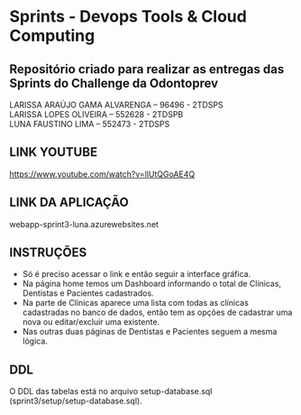 # Sprints - Devops Tools & Cloud Computing

## Repositório criado para realizar as entregas das Sprints do Challenge da Odontoprev

LARISSA ARAÚJO GAMA ALVARENGA – 96496 - 2TDSPS <br>
LARISSA LOPES OLIVEIRA – 552628 - 2TDSPB <br>
LUNA FAUSTINO LIMA – 552473 - 2TDSPS

## LINK YOUTUBE

https://www.youtube.com/watch?v=llUtQGoAE4Q

## LINK DA APLICAÇÃO

webapp-sprint3-luna.azurewebsites.net

## INSTRUÇÕES

- Só é preciso acessar o link e então seguir a interface gráfica. 
- Na página home temos um Dashboard informando o total de Clínicas, Dentistas e Pacientes cadastrados.
- Na parte de Clínicas aparece uma lista com todas as clínicas cadastradas no banco de dados, então tem as opções de cadastrar uma nova ou editar/excluir uma existente.
- Nas outras duas páginas de Dentistas e Pacientes seguem a mesma lógica.


## DDL

O DDL das tabelas está no arquivo setup-database.sql (sprint3/setup/setup-database.sql).
